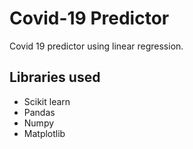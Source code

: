 # Covid-19 Predictor
Covid 19 predictor using linear regression.

## Libraries used
- Scikit learn
- Pandas
- Numpy
- Matplotlib
